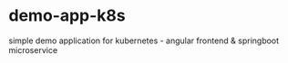# demo-app-k8s
simple demo application for kubernetes - angular frontend &amp; springboot microservice
